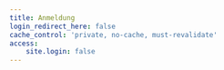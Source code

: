 ```yaml
---
title: Anmeldung
login_redirect_here: false
cache_control: 'private, no-cache, must-revalidate'
access:
    site.login: false
---
```


